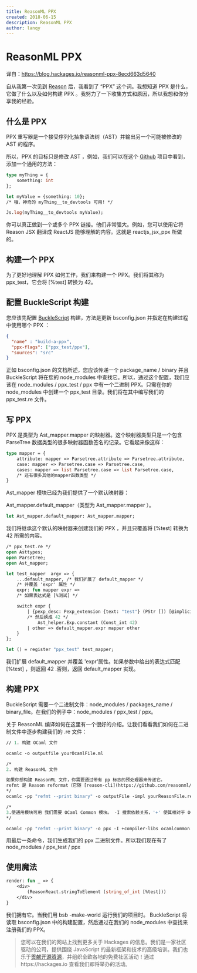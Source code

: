 ```yaml
---
title: ReasonML PPX
created: 2018-06-15
description: ReasonML PPX
author: lanqy
---
```

# ReasonML PPX

译自：https://blog.hackages.io/reasonml-ppx-8ecd663d5640

自从我第一次见到 [Reason](https://reasonml.github.io/) 后，我看到了 “PPX” 这个词。我想知道 PPX 是什么，它做了什么以及如何构建 PPX 。我努力了一下收集方式和原因，所以我想和你分享我的经验。

## 什么是 PPX

PPX 重写器是一个接受序列化抽象语法树（AST）并输出另一个可能被修改的 AST 的程序。

所以，PPX 的目标只是修改 AST ，例如，我们可以在这个 [Github](https://github.com/jaredly/ppx_autoserialize) 项目中看到，添加一个通用的方法：

```ocaml
type myThing = {
    something: int
};

let myValue = {something: 10};
/* 哦，神奇的 myThing__to_devtools 可用! */

Js.log(myThing__to_devtools myValue);
```

你可以真正做到一个或多个 PPX 链接。他们非常强大。例如，您可以使用它将 Reason JSX 翻译成 ReactJS 能够理解的内容。这就是 reactjs_jsx_ppx 所做的。

## 构建一个 PPX

为了更好地理解 PPX 如何工作，我们来构建一个 PPX。我们将其称为 ppx_test，它会将 [%test] 转换为 42。

## 配置 BuckleScript 构建

您应该先配置 [BuckleScript](https://bucklescript.github.io/bucklescript/Manual.html#_first_example_by_hand_without_samples) 构建，方法是更新 bsconfig.json 并指定在构建过程中使用哪个 PPX ：

```json
{
  "name" : "build-a-ppx",
  "ppx-flags": ["ppx_test/ppx"],
  "sources": "src"
}
```
正如 bsconfig.json 的文档所述，您应该传递一个 package_name / binary 并且 BuckleScript 将在您的 node_modules 中查找它。所以，通过这个配置，我们应该在 node_modules / ppx_test / ppx 中有一个二进制 PPX。只需在你的 node_modules 中创建一个 ppx_test 目录。我们将在其中编写我们的 ppx_test.re 文件。

## 写 PPX 

PPX 是类型为 Ast_mapper.mapper 的映射器。这个映射器类型只是一个包含 ParseTree 数据类型的很多映射器函数签名的记录。它看起来像这样：

```ocaml
type mapper = {
    attribute: mapper => Parsetree.attribute => Parsetree.attribute,
    case: mapper => Parsetree.case => Parsetree.case,
    cases: mapper => list Parsetree.case => list Parsetree.case,
    /* 还有很多其他的mapper函数类型 */
}
```

Ast_mapper 模块已经为我们提供了一个默认映射器：

Ast_mapper.default_mapper（类型为 Ast_mapper.mapper ）。

```ocaml
let Ast_mapper.default_mapper: Ast_mapper.mapper;
```

我们将继承这个默认的映射器来创建我们的 PPX ，并且只覆盖将 [%test] 转换为 42 所需的内容。

```ocaml
/* ppx_test.re */
open Asttypes;
open Parsetree;
open Ast_mapper;

let test_mapper  argv => {
    ...default_mapper, /* 我们扩展了 default_mapper */
    /* 并覆盖 'expr' 属性 */
    expr: fun mapper expr => 
    /* 如果表达式是 [%测试] */

    switch expr {
        | {pexp_desc: Pexp_extension {text: "test"} (PStr []) [@implicit_arity]} =>
        /* 然后换成 42 */
            Ast_helper.Exp.constant (Const_int 42)
        | other => default_mapper.expr mapper other
    }
};

let () = register "ppx_test" test_mapper;

```

我们扩展 default_mapper 并覆盖 'expr'属性。如果参数中给出的表达式匹配 [%test] ，则返回 42 .否则，返回 default_mapper 实现。

## 构建 PPX

BuckleScript 需要一个二进制文件：node_modules / packages_name / binary_file。在我们的例子中：node_modules / ppx_test / ppx。

关于 ReasonML 编译如何在这里有一个很好的介绍。让我们看看我们如何在二进制文件中逐步构建我们的 .re 文件：

```ocaml
// 1. 构建 OCaml 文件

ocamlc -o outputfile yourOcamlFile.ml

/*
2. 构建 ReasonML 文件

如果你想构建 ReasonML 文件，你需要通过带有 pp 标志的预处理器来传递它。
refmt 是 Reason reformat（它随 [reason-cli](https://github.com/reasonml/reason-cli) 提供）。在这种情况下，它将打印ReasonML文件的二进制文件。-impl 告诉编译器 .re 应该被认为是一个普通的 .ml（ OCaml 文件）
*/
ocamlc -pp "refmt --print binary" -o outputFile -impl yourReasonFile.re

/*
3.使通用模块可用 我们需要 OCaml Common 模块。 -I 搜索依赖关系，'+' 使其相对于 OCaml 目录
*/

ocamlc -pp "refmt --print binary" -o ppx -I +compiler-libs ocamlcommon.cma -impl ppx_test.re

```

用最后一条命令，我们生成我们的 ppx 二进制文件。所以我们现在有了 node_modules / ppx_test / ppx

## 使用魔法

```ocaml
render: fun _ => {
    <div>
        (ReasonReact.stringToElement (string_of_int [%test]))
    </div>
}
```

我们拥有它。当我们用 bsb -make-world 运行我们的项目时。 BuckleScript 将读取 bsconfig.json 中的构建配置，然后通过在我们的 node_modules 中查找来注册我们的 PPX。

> 您可以在我们的网站上找到更多关于 Hackages 的信息。我们是一家社区驱动的公司，提供围绕 JavaScript 的最新框架和技术的高级培训。我们也乐于[贡献开源资源](https://github.com/hackages)，并组织全欧各地的免费社区活动！通过https://hackages.io 查看我们即将举办的活动。